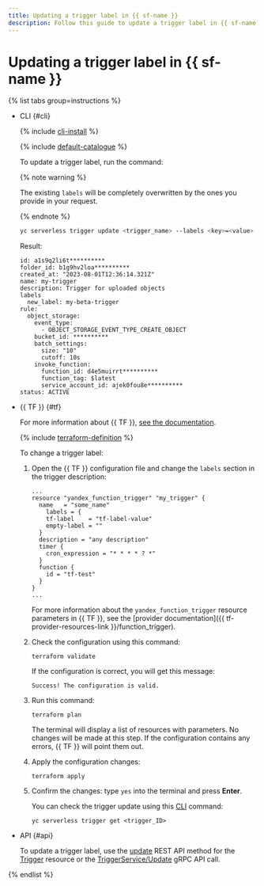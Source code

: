 ```yaml
---
title: Updating a trigger label in {{ sf-name }}
description: Follow this guide to update a trigger label in {{ sf-name }}.
---
```


# Updating a trigger label in {{ sf-name }}

{% list tabs group=instructions %}

- CLI {#cli}

    {% include [cli-install](../../../_includes/cli-install.md) %}

    {% include [default-catalogue](../../../_includes/default-catalogue.md) %}

    To update a trigger label, run the command:

    {% note warning %}

    The existing `labels` will be completely overwritten by the ones you provide in your request.

    {% endnote %}

    ```bash
    yc serverless trigger update <trigger_name> --labels <key>=<value>
    ```

    Result:

   ```text
   id: a1s9q2li6t**********
   folder_id: b1g9hv2loa**********
   created_at: "2023-08-01T12:36:14.321Z"
   name: my-trigger
   description: Trigger for uploaded objects
   labels
     new_label: my-beta-trigger
   rule:
     object_storage:
       event_type:
         - OBJECT_STORAGE_EVENT_TYPE_CREATE_OBJECT
       bucket_id: **********
       batch_settings:
         size: "10"
         cutoff: 10s
       invoke_function:
         function_id: d4e5muirrt**********
         function_tag: $latest
         service_account_id: ajek0fou8e**********
   status: ACTIVE
   ```

- {{ TF }} {#tf}

  For more information about {{ TF }}, [see the documentation](../../../tutorials/infrastructure-management/terraform-quickstart.md#install-terraform).

  {% include [terraform-definition](../../../_tutorials/_tutorials_includes/terraform-definition.md) %}

  To change a trigger label:

  1. Open the {{ TF }} configuration file and change the `labels` section in the trigger description:

     ```hcl
     ...
     resource "yandex_function_trigger" "my_trigger" {
       name   = "some_name"
	     labels = {
         tf-label    = "tf-label-value"
         empty-label = ""
       }
       description = "any description"
       timer {
         cron_expression = "* * * * ? *"
       }
       function {
         id = "tf-test"
       }
     }
     ...
     ```

     For more information about the `yandex_function_trigger` resource parameters in {{ TF }}, see the [provider documentation]({{ tf-provider-resources-link }}/function_trigger).

  1. Check the configuration using this command:

     ```
     terraform validate
     ```
     
     If the configuration is correct, you will get this message:
     
     ```
     Success! The configuration is valid.
     ```

  1. Run this command:

     ```
     terraform plan
     ```
  
     The terminal will display a list of resources with parameters. No changes will be made at this step. If the configuration contains any errors, {{ TF }} will point them out.

  1. Apply the configuration changes:

     ```
     terraform apply
     ```
     
  1. Confirm the changes: type `yes` into the terminal and press **Enter**.

     You can check the trigger update using this [CLI](../../../cli/quickstart.md) command:

     ```
     yc serverless trigger get <trigger_ID>
     ```

- API {#api}

  To update a trigger label, use the [update](../../triggers/api-ref/Trigger/update.md) REST API method for the [Trigger](../../triggers/api-ref/Trigger/index.md) resource or the [TriggerService/Update](../../triggers/api-ref/grpc/Trigger/update.md) gRPC API call.

{% endlist %}
